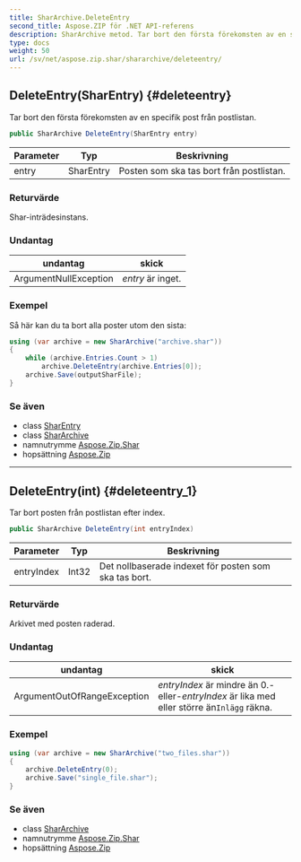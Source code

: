 ```yaml
---
title: SharArchive.DeleteEntry
second_title: Aspose.ZIP för .NET API-referens
description: SharArchive metod. Tar bort den första förekomsten av en specifik post från postlistan.
type: docs
weight: 50
url: /sv/net/aspose.zip.shar/shararchive/deleteentry/
---
```

## DeleteEntry(SharEntry) {#deleteentry}

Tar bort den första förekomsten av en specifik post från postlistan.

```csharp
public SharArchive DeleteEntry(SharEntry entry)
```

| Parameter | Typ | Beskrivning |
| --- | --- | --- |
| entry | SharEntry | Posten som ska tas bort från postlistan. |

### Returvärde

Shar-inträdesinstans.

### Undantag

| undantag | skick |
| --- | --- |
| ArgumentNullException | *entry* är inget. |

### Exempel

Så här kan du ta bort alla poster utom den sista:

```csharp
using (var archive = new SharArchive("archive.shar"))
{
    while (archive.Entries.Count > 1)
        archive.DeleteEntry(archive.Entries[0]);
    archive.Save(outputSharFile);
}
```

### Se även

* class [SharEntry](../../sharentry/)
* class [SharArchive](../)
* namnutrymme [Aspose.Zip.Shar](../../shararchive/)
* hopsättning [Aspose.Zip](../../../)

---

## DeleteEntry(int) {#deleteentry_1}

Tar bort posten från postlistan efter index.

```csharp
public SharArchive DeleteEntry(int entryIndex)
```

| Parameter | Typ | Beskrivning |
| --- | --- | --- |
| entryIndex | Int32 | Det nollbaserade indexet för posten som ska tas bort. |

### Returvärde

Arkivet med posten raderad.

### Undantag

| undantag | skick |
| --- | --- |
| ArgumentOutOfRangeException | *entryIndex* är mindre än 0.-eller-*entryIndex* är lika med eller större än`Inlägg` räkna. |

### Exempel

```csharp
using (var archive = new SharArchive("two_files.shar"))
{
    archive.DeleteEntry(0);
    archive.Save("single_file.shar");
}
```

### Se även

* class [SharArchive](../)
* namnutrymme [Aspose.Zip.Shar](../../shararchive/)
* hopsättning [Aspose.Zip](../../../)


